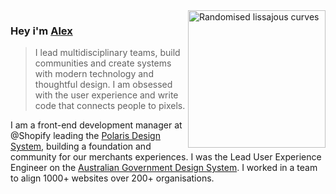 <img src="https://api.harmonograph.art/3DFCB3/1C65F8FF/1.5" alt="Randomised lissajous curves" width="220" align="right">

### Hey i'm [Alex](http://alexpage.com.au)

> I lead multidisciplinary teams, build communities and create systems with modern technology and thoughtful design. I am obsessed with the user experience and write code that connects people to pixels.

I am a front-end development manager at @Shopify leading the [Polaris Design System](https://polaris.shopify.com), building a foundation and community for our merchants experiences. I was the Lead User Experience Engineer on the [Australian Government Design System](https://designsystem.gov.au). I worked in a team to align 1000+ websites over 200+ organisations.

